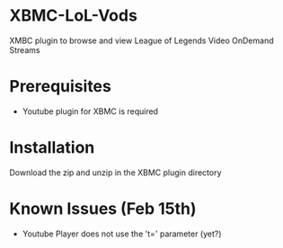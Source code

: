 XBMC-LoL-Vods
=============
XMBC plugin to browse and view League of Legends Video OnDemand Streams

Prerequisites
==============================================================================
* Youtube plugin for XBMC is required


Installation
==============================================================================
Download the zip and unzip in the XBMC plugin directory

Known Issues (Feb 15th)
==============================================================================
* Youtube Player does not use the 't=' parameter (yet?)
